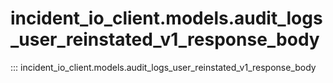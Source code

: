 # incident_io_client.models.audit_logs_user_reinstated_v1_response_body

::: incident_io_client.models.audit_logs_user_reinstated_v1_response_body
